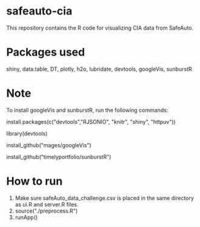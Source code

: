 # safeauto-cia
This repository contains the R code for visualizing CIA data from SafeAuto.

# Packages used
shiny, data.table, DT, plotly, h2o, lubridate, devtools, googleVis, sunburstR

# Note
To install googleVis and sunburstR, run the following commands:

install.packages(c("devtools","RJSONIO", "knitr", "shiny", "httpuv"))

library(devtools)

install_github("mages/googleVis")

install_github("timelyportfolio/sunburstR")

# How to run
1. Make sure safeAuto_data_challenge.csv is placed in the same directory as ui.R and server.R files.
2. source("./preprocess.R")
3. runApp()
